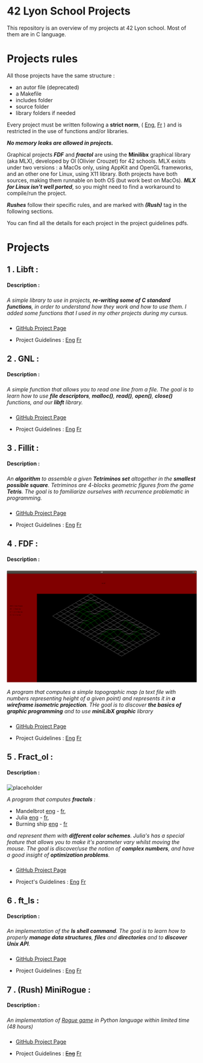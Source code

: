 # 42 Lyon School Projects

This repository is an overview of my projects at 42 Lyon school. Most of them are in C language.

# Projects rules

All those projects have the same structure :

* an autor file (deprecated)
* a Makefile
* includes folder
* source folder
* library folders if needed

Every project must be written following a **strict norm**, ( [Eng](https://github.com/Cerveaulent/42_Lyon_School_Projects/blob/master/norm/norme.en.pdf), [Fr](https://github.com/Cerveaulent/42_Lyon_School_Projects/blob/master/norm/norme.fr.pdf) ) and is restricted in the use of functions and/or libraries.

***No memory leaks are allowed in projects.***

Graphical projects  ***FDF*** and ***fractol*** are using the **Minilibx** graphical library (aka MLX), developed by Ol (Olivier Crouzet) for 42 schools. MLX exists under two versions : a MacOs only, using AppKit and OpenGL frameworks, and an other one for Linux, using X11 library. Both projects have both sources, making them runnable on both OS (but work best on MacOs). ***MLX for Linux isn't well ported***, so you might need to find a workaround to compile/run the project.

***Rushes*** follow their specific rules, and are marked with ***(Rush)*** tag in the following sections.

You can find all the details for each project in the project guidelines pdfs.

# Projects

##  1 . Libft : 

<h4> Description : 

###
  
  *A simple library to use in projects, **re-writing some of C standard functions**, in order to understand how they work and how to use them. I added some functions that I used in my other projects during my cursus.*
  
###
  
* [GitHub Project Page](https://github.com/Cerveaulent/Libft/tree/83072955a711f058f9fd51fb1f49ac21de476297)

* Project Guidelines :  [Eng](https://github.com/Cerveaulent/Libft/blob/83072955a711f058f9fd51fb1f49ac21de476297/subjects/libft.en.pdf)   [Fr](https://github.com/Cerveaulent/Libft/blob/83072955a711f058f9fd51fb1f49ac21de476297/subjects/libft.fr.pdf)

## 2 . GNL :

<h4> Description : 
  
###
  
  *A simple function that allows you to read one line from a file.*
  *The goal is to learn how to use **file descriptors**,  **malloc()**, **read()**, **open()**, **close()** functions, and our **libft** library.*
  
###

* [GitHub Project Page](https://github.com/Cerveaulent/GNL/tree/e4339de7e288276e5a1cdbc9c71418a40b4a55d8)

* Project Guidelines :  [Eng](https://github.com/Cerveaulent/GNL/blob/e4339de7e288276e5a1cdbc9c71418a40b4a55d8/subjects/get_next_line.en.pdf)   [Fr](https://github.com/Cerveaulent/GNL/blob/e4339de7e288276e5a1cdbc9c71418a40b4a55d8/subjects/get_next_line.pdf)

## 3 . Fillit :

<h4> Description : 
  
###
  
  *An **algorithm** to assemble a given **Tetriminos set** altogether in the **smallest possible square**. Tetriminos are 4-blocks geometric figures from the game **Tetris**.*
  *The goal is to familiarize ourselves with recurrence problematic in programming.*
  
###

* [GitHub Project Page](https://github.com/Cerveaulent/Fillit/tree/e3a431d8f3ff669dbac3d4e005860965ecc61023)

* Project Guidelines :  [Eng](https://github.com/Cerveaulent/Fillit/blob/e3a431d8f3ff669dbac3d4e005860965ecc61023/subjects/fillit.en.pdf)   [Fr](https://github.com/Cerveaulent/Fillit/blob/e3a431d8f3ff669dbac3d4e005860965ecc61023/subjects/fillit.fr.pdf)

## 4 . FDF :

<h4> Description : 
  
###
  
  ![FDF](https://github.com/Cerveaulent/42_Lyon_School_Projects/blob/master/screenshots/screen_fdf.png)
  
  *A program that computes a simple topographic map (a text file with numbers representing height of a given point)  and represents it in **a wireframe isometric projection**. THe goal is to discover **the basics of graphic programming** and to use **miniLibX graphic** library*
  
###

* [GitHub Project Page](https://github.com/Cerveaulent/FDF/tree/bceedc8b1604b0816c2e2d3a1245975dfe028fd6)

* Project Guidelines :  [Eng](https://github.com/Cerveaulent/FDF/blob/bceedc8b1604b0816c2e2d3a1245975dfe028fd6/subjects/fdf.en.pdf)   [Fr](https://github.com/Cerveaulent/FDF/blob/bceedc8b1604b0816c2e2d3a1245975dfe028fd6/subjects/fdf.fr.pdf)

## 5 . Fract_ol :

<h4> Description : 
  
###
  
  ![placeholder]()
  
  *A program that computes **fractals** :*
  * Mandelbrot [eng](https://en.wikipedia.org/wiki/Mandelbrot_set) - [fr](https://fr.wikipedia.org/wiki/Ensemble_de_Mandelbrot), 
  * Julia [eng](https://en.wikipedia.org/wiki/Julia_set) - [fr](https://fr.wikipedia.org/wiki/Ensemble_de_Julia), 
  * Burning ship [eng](https://en.wikipedia.org/wiki/Burning_Ship_fractal) - [fr](https://fr.wikipedia.org/wiki/Fractale_burning_ship)
   
  *and represent them with **different color schemes**. Julia's has a special feature that allows you to make it's parameter vary whilst moving the mouse. The goal is discover/use the notion of **complex numbers**, and have a good insight of **optimization problems**.*
 
###

* [GitHub Project Page](https://github.com/Cerveaulent/fractol/tree/5871f028836db33dcde22ae43c82c7fd649b4307)

* Project's Guidelines :  [Eng](https://github.com/Cerveaulent/fractol/blob/5871f028836db33dcde22ae43c82c7fd649b4307/subjects/fract_ol.en.pdf)   [Fr](https://github.com/Cerveaulent/fractol/blob/5871f028836db33dcde22ae43c82c7fd649b4307/subjects/fract_ol.fr.pdf)

## 6 . ft_ls :

<h4> Description : 
  
###
  
  *An implementation of the **ls shell command**. The goal is to learn how to properly **manage data structures**, **files** and **directories** and to **discover Unix API**.*
  
###

* [GitHub Project Page](https://github.com/Cerveaulent/ft_ls/tree/e679c5dc9d9ca3b92f7b98819afa4f3e3ae72580)

* Project Guidelines :  [Eng](https://github.com/Cerveaulent/ft_ls/blob/e679c5dc9d9ca3b92f7b98819afa4f3e3ae72580/subjects/ft_ls.en.pdf)   [Fr](https://github.com/Cerveaulent/ft_ls/blob/e679c5dc9d9ca3b92f7b98819afa4f3e3ae72580/subjects/ft_ls.pdf)

## 7 . (Rush) MiniRogue :

<h4> Description : 
  
###
  
  *An implementation of [Rogue game](https://en.wikipedia.org/wiki/Roguelike) in Python language within limited time (48 hours)*
  
###

* [GitHub Project Page](https://github.com/Cerveaulent/Rush_MiniRogue/tree/c39804864a69ca8b34eb449b19458bef3dccba97)

* Project Guidelines :  ~~[Eng]()~~  [Fr](https://github.com/Cerveaulent/Rush_MiniRogue/blob/c39804864a69ca8b34eb449b19458bef3dccba97/subjects/ft_minirogue.pdf)
